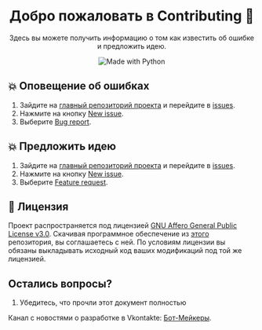 <h1 align="center">Добро пожаловать в Contributing 👋</h1>
<p align="center">
    Здесь вы можете получить информацию о том как известить об ошибке и предложить идею.
</p>
<p align="center">
  <img alt="Made with Python" src="https://img.shields.io/badge/Made%20with-Python-%23FFD242?logo=python&logoColor=white">
</p>




## 💥 Оповещение об ошибках

1. Зайдите на [главный репозиторий проекта](https://github.com/Basefilespython/pydiscbot) и перейдите в [issues](https://github.com/Basefilespython/pydiscbot/issues).
2. Нажмите на кнопку [New issue](https://github.com/Basefilespython/pydiscbot/issues/new/choose).
3. Выберите [Bug report](https://github.com/Basefilespython/pydiscbot/issues/new?assignees=&labels=&template=bug_report.md&title=).


## 💥 Предложить идею

1. Зайдите на [главный репозиторий проекта](https://github.com/Basefilespython/pydiscbot) и перейдите в [issues](https://github.com/Basefilespython/pydiscbot/issues).
2. Нажмите на кнопку [New issue](https://github.com/Basefilespython/pydiscbot/issues/new/choose).
3. Выберите [Feature request](https://github.com/Basefilespython/pydiscbot/issues/new?assignees=&labels=template=feature_request.mdtitle=).




## 📝 Лицензия
<!--- Не надо это удалять, пожалуйста 😐  -->
Проект распространяется под лицензией [GNU Affero General Public License v3.0](https://github.com/Basefilespython/pydiscbot/blob/main/LICENSE). Скачивая программное обеспечение из [этого](https://github.com/Basefilespython/pydiscbot) репозитория, вы соглашаетесь с ней. По условиям лицензии вы обязаны выкладывать исходный код ваших модификаций под той же лицензией.


## Остались вопросы?
1. Убедитесь, что прочли этот документ полностью


Канал с новостями о разработке в Vkontakte: [Бот-Мейкеры](https://vk.com/serving_antifem).
